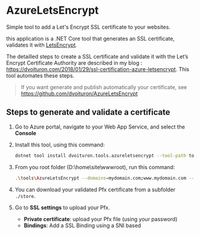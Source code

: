 ﻿# AzureLetsEncrypt
Simple tool to add a Let's Encrypt SSL certificate to your websites.

this application is a .NET Core tool that generates an SSL certificate, validates it with [LetsEncrypt](https://letsencrypt.org/).

The detailled steps to create a SSL certificate and validate it with the Let’s Encrypt Certificate Authority are described in my blog : https://dvoituron.com/2018/01/29/ssl-certification-azure-letsencrypt.
This tool automates these steps.

> If you want generate and publish automatically your certificate, see https://github.com/dvoituron/AzureLetsEncrypt

## Steps to generate and validate a certificate

1. Go to Azure portal, navigate to your Web App Service, and select the **Console** 

2. Install this tool, using this command:
	```Bash
	dotnet tool install dvoituron.tools.azureletsencrypt --tool-path tools
	```

3. From you root folder (D:\home\site\wwwroot), run this command:
	```Bash
	.\tools\AzureLetsEncrypt --domains=mydomain.com;www.mydomain.com --password=My@Password
	```

4. You can download your validated Pfx certificate from a subfolder `./store`.

5. Go to **SSL settings** to upload your Pfx.
   - **Private certificate**: upload your Pfx file (using your password)
   - **Bindings**: Add a SSL Binding using a SNI based